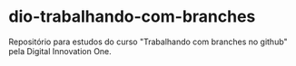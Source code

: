 # dio-trabalhando-com-branches
Repositório para estudos do curso "Trabalhando com branches no github" pela Digital Innovation One.
